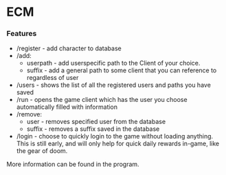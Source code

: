 # ECM
### Features

- /register - add character to database
- /add:
	- userpath - add userspecific path to the Client of your choice.
	- suffix - add a general path to some client that you can reference to regardless of user
- /users - shows the list of all the registered users and paths you have saved
- /run - opens the game client which has the user you choose automatically filled with information
- /remove:
	- user - removes specified user from the database
	- suffix - removes a suffix saved in the database
- /login - choose to quickly login to the game without loading anything. This is still early, and will only help for quick daily rewards in-game, like the gear of doom.

More information can be found in the program.
